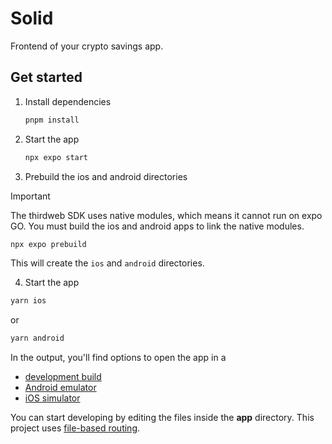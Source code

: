# Solid

Frontend of your crypto savings app.

## Get started

1. Install dependencies

   ```bash
   pnpm install
   ```

2. Start the app

   ```bash
   npx expo start
   ```

3. Prebuild the ios and android directories

> [!IMPORTANT]  
> The thirdweb SDK uses native modules, which means it cannot run on expo GO. You must build the ios and android apps to link the native modules.

```bash
npx expo prebuild
```

This will create the `ios` and `android` directories.

4. Start the app

```bash
yarn ios
```

or

```bash
yarn android
```

In the output, you'll find options to open the app in a

- [development build](https://docs.expo.dev/develop/development-builds/introduction/)
- [Android emulator](https://docs.expo.dev/workflow/android-studio-emulator/)
- [iOS simulator](https://docs.expo.dev/workflow/ios-simulator/)

You can start developing by editing the files inside the **app** directory. This project uses [file-based routing](https://docs.expo.dev/router/introduction).
